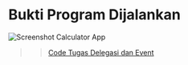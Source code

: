 # Bukti Program Dijalankan

![Screenshot Calculator App](https://user-images.githubusercontent.com/87259393/205541743-74ee4625-24eb-4278-a267-b92acb0cc3bc.png)

>> [Code Tugas Delegasi dan Event](https://github.com/bagussatoto/Tugas-8-Delegasi-dan-Event) 
